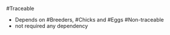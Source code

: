 #Traceable 
- Depends on #Breeders, #Chicks and #Eggs 
#Non-traceable 
- not required any dependency